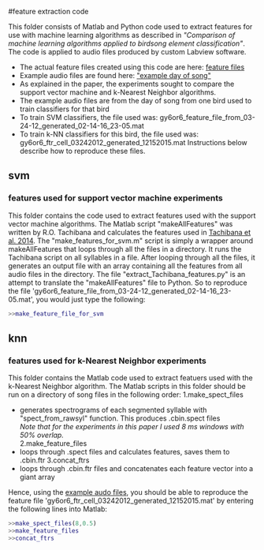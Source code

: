 #feature extraction code

This folder consists of Matlab and Python code used to extract features for use with machine learning algorithms as described in _"Comparison of machine learning algorithms applied to birdsong element classification"_. The code is applied to audio files produced by custom Labview software. 
* The actual feature files created using this code are here: [feature files](https://drive.google.com/folderview?id=0B0BKW2mh0ySnY3NDcjZCM1dLS1k&usp=drive_web)
* Example audio files are found here: ["example day of song"](https://drive.google.com/folderview?id=0B0BKW2mh0ySnYWhkYmV6WnNFQ1U&usp=sharing)
* As explained in the paper, the experiments sought to compare the support vector machine and k-Nearest Neighbor algorithms.
 * The example audio files are from the day of song from one bird used to train classifiers for that bird
  * To train SVM classifiers, the file used was: gy6or6_feature_file_from_03-24-12_generated_02-14-16_23-05.mat
  * To train k-NN classifiers for this bird, the file used was: gy6or6_ftr_cell_03242012_generated_12152015.mat
Instructions below describe how to reproduce these files.
 
## svm
### features used for support vector machine experiments
This folder contains the code used to extract features used with the support vector machine algorithms. The Matlab script "makeAllFeatures" was written by R.O. Tachibana and calculates the features used in [Tachibana et al. 2014](http://journals.plos.org/plosone/article?id=10.1371/journal.pone.0092584). The "make_features_for_svm.m" script is simply a wrapper around makeAllFeatures that loops through all the files in a directory. It runs the Tachibana script on all syllables in a file. After looping through all the files, it generates an output file with an array containing all the features from all audio files in the directory.
The file "extract_Tachibana_features.py" is an attempt to translate the "makeAllFeatures" file to Python.
So to reproduce the file 'gy6or6_feature_file_from_03-24-12_generated_02-14-16_23-05.mat', you would just type the following:
```matlab
>>make_feature_file_for_svm
```

## knn
### features used for k-Nearest Neighbor experiments
This folder contains the Matlab code used to extract featuers used with the k-Nearest Neighbor algorithm. The Matlab scripts in this folder should be run on a directory of song files in the following order:
1.make_spect_files
 * generates spectrograms of each segmented syllable with "spect_from_rawsyl" function. This produces .cbin.spect files  
 *Note that for the experiments in this paper I used 8 ms windows with 50% overlap.*  
2.make_feature_files
 * loops through .spect files and calculates features, saves them to .cbin.ftr
3.concat_ftrs
 * loops through .cbin.ftr files and concatenates each feature vector into a giant array

Hence, using the [example audo files](https://drive.google.com/folderview?id=0B0BKW2mh0ySnYWhkYmV6WnNFQ1U&usp=sharing), you should be able to reproduce the feature file 'gy6or6_ftr_cell_03242012_generated_12152015.mat' by entering the following lines into Matlab:
```matlab
>>make_spect_files(8,0.5)
>>make_feature_files
>>concat_ftrs
```
